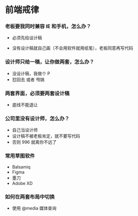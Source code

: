 # 前端戒律

### 老板要我同时兼容 IE 和手机，怎么办？

* 必须先给设计稿

* 没有设计稿就自己画（不会用软件就用纸笔），老板同意再写代码

### 设计师只给一稿，让你做两套，怎么办？

* 没设计稿，我做个 P
* 怼回去 或者 甩锅

### 两套界面，必须要两套设计稿

* 底线不能退让

### 公司里没有设计师，怎么办？

* 自己当设计师
* 设计稿不被老板肯定，就不要写代码
* 否则 996 就离你不远了

### 常用草图软件

* Balsamiq
* Figma
* 墨刀
* Adobe XD

### 如何在两套布局中切换

* 使用 @media 媒体查询



































